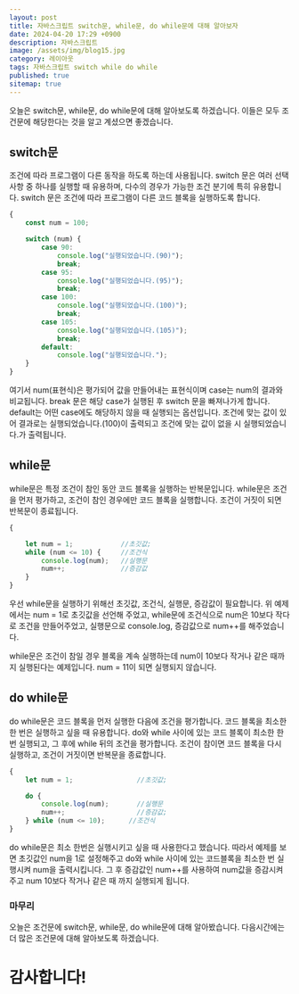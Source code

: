 ```yaml
---
layout: post
title: 자바스크립트 switch문, while문, do while문에 대해 알아보자
date: 2024-04-20 17:29 +0900
description: 자바스크립트
image: /assets/img/blog15.jpg
category: 레이아웃 
tags: 자바스크립트 switch while do while
published: true
sitemap: true
---
```


오늘은 switch문, while문, do while문에 대해 알아보도록 하겠습니다.
이들은 모두 조건문에 해당한다는 것을 알고 계셨으면 좋겠습니다.


## switch문
조건에 따라 프로그램이 다른 동작을 하도록 하는데 사용됩니다. switch 문은 여러 선택사항 중 하나를 실행할 때 유용하며, 다수의 경우가 가능한 조건 분기에 특히 유용합니다. switch 문은 조건에 따라 프로그램이 다른 코드 블록을 실행하도록 합니다. 
````javascript
{
    const num = 100;

    switch (num) {
        case 90:
            console.log("실행되었습니다.(90)");
            break;
        case 95:
            console.log("실행되었습니다.(95)");
            break;
        case 100:
            console.log("실행되었습니다.(100)");
            break;
        case 105:
            console.log("실행되었습니다.(105)");
            break;
        default:
            console.log("실행되었습니다.");
    }
}
````
여기서 num(표현식)은 평가되어 값을 만들어내는 표현식이며
case는 num의 결과와 비교됩니다. break 문은 해당 case가 실행된 후 switch 문을 빠져나가게 합니다. default는 어떤 case에도 해당하지 않을 때 실행되는 옵션입니다. 조건에 맞는 값이 있어 결과로는 실행되었습니다.(100)이 출력되고 조건에 맞는 값이 없을 시 실행되었습니다.가 출력됩니다.

## while문
while문은 특정 조건이 참인 동안 코드 블록을 실행하는 반복문입니다. while문은 조건을 먼저 평가하고, 조건이 참인 경우에만 코드 블록을 실행합니다. 조건이 거짓이 되면 반복문이 종료됩니다.
````javascript
{

    let num = 1;            //초깃값;
    while (num <= 10) {     //조건식
        console.log(num);   //실행문
        num++;              //증감값
    }
}
````
우선 while문을 실행하기 위해선 초깃값, 조건식, 실행문, 증감값이 필요합니다. 위 예제에서는 num = 1로 초깃값을 선언해 주었고, while문에 조건식으로 num은 10보다 작다로 조건을 만들어주었고, 실행문으로 console.log, 증감값으로 num++를 해주었습니다.

while문은 조건이 참일 경우 블록을 계속 실행하는데 num이 10보다 작거나 같은 때까지 실행된다는 예제입니다. num = 11이 되면 실행되지 않습니다.

##  do while문
do while문은 코드 블록을 먼저 실행한 다음에 조건을 평가합니다. 코드 블록을 최소한 한 번은 실행하고 싶을 때 유용합니다. do와 while 사이에 있는 코드 블록이 최소한 한 번 실행되고, 그 후에 while 뒤의 조건을 평가합니다. 조건이 참이면 코드 블록을 다시 실행하고, 조건이 거짓이면 반복문을 종료합니다.
````javascript
{
    let num = 1;                //초깃값;

    do {
        console.log(num);       //실행문
        num++;                  //증감값;
    } while (num <= 10);      //조건식
}
````
do while문은 최소 한번은 실행시키고 싶을 때 사용한다고 했습니다. 따라서 예제를 보면 초깃값인 num을 1로 설정해주고 do와 while 사이에 있는 코드블록을 최소한 번 실행시켜 num을 출력시킵니다. 그 후 증감값인 num++를 사용하여 num값을 증감시켜주고 num 10보다 작거나 같은 때 까지 실행되게 됩니다.

### 마무리
오늘은 조건문에 switch문, while문, do while문에 대해 알아봤습니다. 다음시간에는 더 많은 조건문에 대해 알아보도록 하겠습니다.

# 감사합니다!
